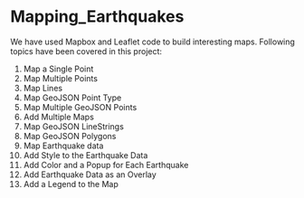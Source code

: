# Mapping_Earthquakes

We have used Mapbox and Leaflet code to build interesting maps. Following topics have been covered in this project:

1. Map a Single Point
2. Map Multiple Points
3. Map Lines
4. Map GeoJSON Point Type
5. Map Multiple GeoJSON Points
6. Add Multiple Maps
7. Map GeoJSON LineStrings
8. Map GeoJSON Polygons
9. Map Earthquake data
10. Add Style to the Earthquake Data
11. Add Color and a Popup for Each Earthquake
12. Add Earthquake Data as an Overlay
13. Add a Legend to the Map

